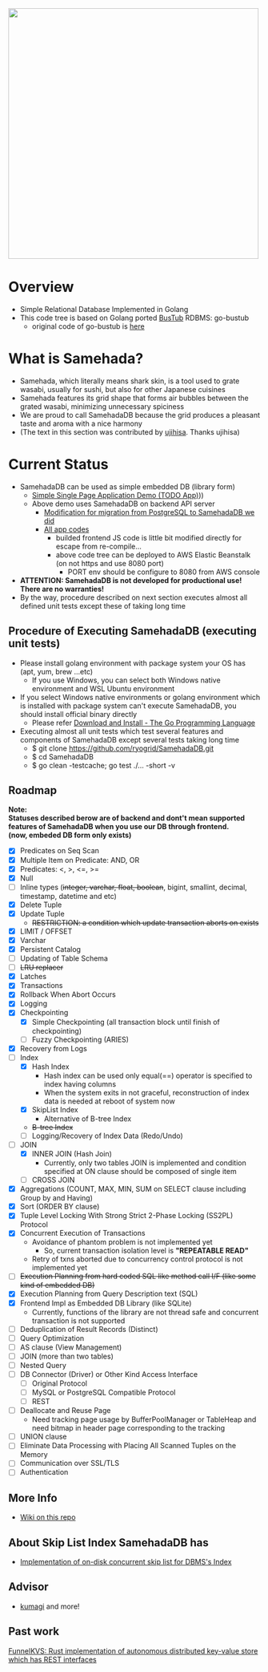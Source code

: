 <img src="SamehadaDB_logo.png" width="500px" />

# Overview
- Simple Relational Database Implemented in Golang
- This code tree is based on Golang ported [BusTub](https://github.com/cmu-db/bustub) RDBMS: go-bustub
  - original code of go-bustub is [here](https://github.com/brunocalza/go-bustub)

# What is Samehada?
- Samehada, which literally means shark skin, is a tool used to grate wasabi, usually for sushi, but also for other Japanese cuisines
- Samehada features its grid shape that forms air bubbles between the grated wasabi, minimizing unnecessary spiciness
- We are proud to call SamehadaDB because the grid produces a pleasant taste and aroma with a nice harmony
- (The text in this section was contributed by [ujihisa](https://github.com/ujihisa). Thanks ujihisa)

# Current Status
- SamehadaDB can be used as simple embedded DB (library form)
  - [Simple Single Page Application Demo (TODO App)](http://samehada.ryogrid.net:8080/todo/)))
  - Above demo uses SamehadaDB on backend API server
    - [Modification for migration from PostgreSQL to SamehadaDB we did](https://github.com/ryogrid/TODO-Fullstack-App-Go-Gin-Postgres-React/commit/48e7a9f25570e15e29a279ebc24396698bf1d80a)
    - [All app codes](https://github.com/ryogrid/TODO-Fullstack-App-Go-Gin-Postgres-React/tree/8bb5a2cb57ce8bb694e6f9b49cd5926631519dd9)
      - builded frontend JS code is little bit modified directly for escape from re-compile...
      - above code tree can be deployed to AWS Elastic Beanstalk (on not https and use 8080 port)
        - PORT env should be configure to 8080 from AWS console
- **ATTENTION: SamehadaDB is not developed for productional use! There are no warranties!**
- By the way, procedure described on next section executes almost all defined unit tests except these of taking long time

## Procedure of Executing SamehadaDB (executing unit tests)
- Please install golang environment with package system your OS has (apt, yum, brew ...etc)
  - If you use Windows, you can select both Windows native environment and WSL Ubuntu environment
- If you select Windows native environments or golang environment which is installed with package system can't execute SamehadaDB, you should install official binary directly
  - Please refer [Download and Install - The Go Programming Language](https://go.dev/doc/install)
- Executing almost all unit tests which test several features and components of SamehadaDB except several tests taking long time
  - $ git clone https://github.com/ryogrid/SamehadaDB.git
  - $ cd SamehadaDB
  - $ go clean -testcache; go test ./... -short -v

## Roadmap
**Note:**  
**Statuses described berow are of backend and dont't mean supported features of SamehadaDB when you use our DB through frontend.**  
**(now, embeded DB form only exists)**  
  
- [x] Predicates on Seq Scan
- [x] Multiple Item on Predicate: AND, OR
- [x] Predicates: <, >, <=, >=
- [x] Null
- [ ] Inline types (<del>integer, varchar, float, boolean</del>, bigint, smallint, decimal, timestamp, datetime and etc)
- [x] Delete Tuple
- [x] Update Tuple
  - <del>RESTRICTION: a condition which update transaction aborts on exists</del>
- [x] LIMIT / OFFSET
- [x] Varchar
- [x] Persistent Catalog
- [ ] Updating of Table Schema 
- [ ] <del>LRU replacer</del>
- [x] Latches
- [x] Transactions
- [x] Rollback When Abort Occurs
- [x] Logging
- [x] Checkpointing
  - [x] Simple Checkpointing (all transaction block until finish of checkpointing)
  - [ ] Fuzzy Checkpointing (ARIES)
- [x] Recovery from Logs
- [ ] Index
  - [x] Hash Index
    - Hash index can be used only equal(==) operator is specified to index having columns
    - When the system exits in not graceful, reconstruction of index data is needed at reboot of system now
  - [x] SkipList Index
    - Alternative of B-tree Index 
  - <del>B-tree Index</del>
  - [ ] Logging/Recovery of Index Data (Redo/Undo)
- [ ] JOIN
  - [x] INNER JOIN (Hash Join)
    - Currently, only two tables JOIN is implemented and condition specified at ON clause should be composed of single item  
  - [ ] CROSS JOIN
- [x] Aggregations (COUNT, MAX, MIN, SUM on SELECT clause including Group by and Having)
- [x] Sort (ORDER BY clause) 
- [x] Tuple Level Locking With Strong Strict 2-Phase Locking (SS2PL) Protocol
- [x] Concurrent Execution of Transactions
  - Avoidance of phantom problem is not implemented yet
    - So, current transaction isolation level is **"REPEATABLE READ"**
  - Retry of txns aborted due to concurrency control protocol is not implemented yet
- [ ] <del>Execution Planning from hard coded SQL like method call I/F (like some kind of embedded DB)</del>
- [x] Execution Planning from Query Description text (SQL)
- [x] Frontend Impl as Embedded DB Library (like SQLite)
  - Currently, functions of the library are not thread safe and concurrent transaction is not supported
- [ ] Deduplication of Result Records (Distinct)
- [ ] Query Optimization
- [ ] AS clause (View Management)
- [ ] JOIN (more than two tables)
- [ ] Nested Query
- [ ] DB Connector (Driver) or Other Kind Access Interface
  - [ ] Original Protocol
  - [ ] MySQL or PostgreSQL Compatible Protocol
  - [ ] REST
- [ ] Deallocate and Reuse Page
  - Need tracking page usage by BufferPoolManager or TableHeap and need bitmap in header page corresponding to the tracking
- [ ] UNION clause
- [ ] Eliminate Data Processing with Placing All Scanned Tuples on the Memory
- [ ] Communication over SSL/TLS
- [ ] Authentication

## More Info
- [Wiki on this repo](https://github.com/ryogrid/SamehadaDB/wiki)

## About Skip List Index SamehadaDB has
- [Implementation of on-disk concurrent skip list for DBMS's Index](https://ryogrid.github.io/articles/skiplist_en)

## Advisor
- [kumagi](https://github.com/kumagi) and more!

## Past work
[FunnelKVS: Rust implementation of autonomous distributed key-value store which has REST interfaces](https://github.com/ryogrid/rust_dkvs)
